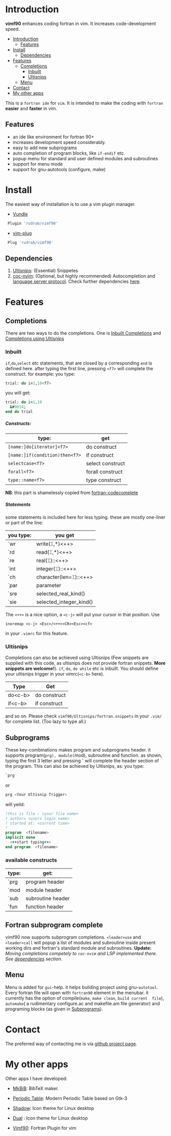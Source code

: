 # Introduction
**vimf90** enhances coding fortran in vim. It increases code-development speed.

- [Introduction](#introduction)
   - [Features](#features)
- [Install](#install)
   - [Dependencies](#dependencies)
- [Features](#features)
   - [Completions](#completions)
     - [Inbuilt](#inbuilt)
     - [Ultisnips](#ultisnips)
   - [Menu](#menu)
- [Contact](#contact)
- [My other apps](#my-other-apps)

This is a `fortran ide` for `vim`. It is intended to make the coding with `fortran` **easier** and
**faster** in vim.

## Features 
  * an ide like environment for fortran 90+
  * increases development speed considerably.
  * easy to add new subprograms
  * auto completion of program blocks, like `if-endif` etc.
  * popup menu for standard and user defined modules and subroutines
  * support for menu mode
  * support for gnu-autotools (configure, make)

# Install
The easiest way of installation is to use a vim plugin manager. 

 * [Vundle](https://github.com/gmarik/vundle.vim)

```bash
 Plugin 'rudrab/vimf90' 
```

 * [vim-plug](https://github.com/junegunn/vim-plug)

```bash
 Plug 'rudrab/vimf90' 
```

## Dependencies
1. [Ultisnips](https://github.com/SirVer/ultisnips): (Essential) Snippetes
2. [coc-nvim](https://github.com/neoclide/coc.nvim): (Optional, but highly recommended)
      Autocompletion and [language server
      protocol](https://github.com/hansec/fortran-language-server). Check further dependencies
      [here](https://github.com/neoclide/coc.nvim/wiki/Language-servers#fortran).

# Features
## Completions
There are two ways to do the completions. One is [Inbuilt Completions](#inbuilt) and
[Completions using Ultisnips](#ultisnips)

### Inbuilt 

`if`,`do`,`select` etc statements, that are closed by a corresponding `end`
is defined here. after typing the first line, pressing `<f7>` will
complete the construct. for example:
 you type:

```fortran
trial: do i=1,10<f7>        
```

you will get:

```fortran
trial: do i=1,10
  &#9014;
end do trial
```


##### Constructs:

|type:                         |   get               |
|------------------------------|---------------------|
|`[name:]do[iterator]<f7>`       |  do construct |
|`[name:]if(condition)then<f7>`  |  if construct |
|`selectcase<f7>`                |  select construct |
|`forall<f7>`                    |  forall construct|
|`type::name<f7>`                |  type  construct|

**NB**: this part is shamelessly copied from 
[fortran-codecomplete](http://www.vim.org/scripts/script.php?script_id=2487)


##### Statements

some statements is included here for less typing. these are mostly
one-liner or part of the line:

|you type:    |       you get|
|-------------|---------------|
|\`wr        |   write(&#9014;,*)<++>|
|\`rd        |   read(&#9014;,*)<++>|
|\`re        |   real(&#9014;)::<++>|
|\`int       |   integer(&#9014;)::<++>|
|\`ch        |   character(len=&#9014;)::<++> |
|\`par       |   parameter|
|\`sre       |   selected_real_kind()|
|\`sie       |   selected_integer_kind()|


The `<++>` is a nice option, a `<c-j>` will put your cursor in that position. Use 

 ```vim
 inoremap <c-j> <Esc>/<++><CR><Esc><cf>
 ```

 in your `.vimrc` for this feature.

### Ultisnips 
Completions can also be achieved using Ultisnips (Few snippets are supplied with this code, as
ultisnips does not provide fortran snippets. **More snippets are welcome!**). `if`, `do`, `do while`
etc is inbuilt. You should define your ultisnips trigger in your vimrc(`<c-b>` here).

|Type|Get|
|-----|-----|
|do\<c-b\>|do construct|
|if\<c-b\>|if construct|


and so on. Please check `vimf90/Ultisnips/fortran.snippets` in your `.vim/` for complete list. 
(Too lazy to type all.)

## Subprograms

These key-combinations makes program and subprograms header.  it supports program(`prg),
module(`mod), subroutine and function.  as shown, typing the first 3 letter and pressing **\`**
will complete the header section of the program. This can also be achieved by Ultisnips, as: you
type: 

```bash
`prg
```
or 

 ```bash
 prg <Your Ultisnip Trigger>
 ```

 will yeild:

```fortran
!this is file : <your file name>
! author= <users login name>
! started at: <current time>
! 
program  <filename>
implicit none
  <++start typing++>
end program  <filename>
```

### available constructs

|type: |     get:|
|------|---------|
|\`prg |    program header |
|\`mod |    module header|
|\`sub |    subroutine header|
|\`fun |    function header|

## Fortran subprogram complete
vimf90 now supports subprogram completions.  `<leader>use` and
`<leader>call` will popup a list of modules and subroutine inside
present working dirs and fortran's standard module and subroutines.
**Update:** _Moving completions competely to `coc-nvim` and LSP implemented there. See
[dependencies](#vimf90-deps) section._ 

## Menu

Menu is added for `gui`-help. it helps building project using 
gnu-`autotool`. Every fortran file will open with `fortran90` element 
in the menubar.
it currently has the option of compile(`make`, `make clean`, `build current 
file`), `automake`( a rudimentary configure.ac and makefile.am file 
generator) and programing blocks (as given in [Subprograms](#vimf90-subs)).

<!-- Dependencies -->
<!-- ============ -->
<!-- - this plugin depends on snippets. this should work on standard -->
<!-- snippets engine.  I have tested it with [ultisnips](https://github.com/sirver/ultisnips). -->


# Contact
The preferred way of contacting me is via [github project page](https://github.com/rudrab/vimf90/issues).


# My other apps
Other apps I have developed:

- [MkBiB](http://rudrab.github.io/mkbib/): BibTeX maker.

- [Periodic Table](http://rudrab.github.io/periodictable/): Modern Periodic Table based on Gtk-3

- [Shadow](http://rudrab.github.io/Shadow/): Icon theme for Linux desktop

- [Dual](http://rudrab.github.io/dual/) : Icon theme for Linux desktop

- [Vimf90](http://rudrab.github.io/vimf90/): Fortran Plugin for vim
